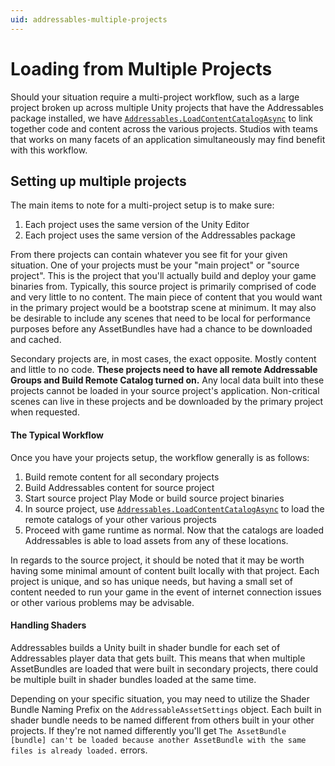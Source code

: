 ```yaml
---
uid: addressables-multiple-projects
---
```


# Loading from Multiple Projects

Should your situation require a multi-project workflow, such as a large project broken up across multiple Unity projects that have the Addressables package installed, we have [`Addressables.LoadContentCatalogAsync`](../runtime/LoadContentCatalogAsync.md) to link together code and content across the various projects.  Studios with teams that works on many facets of an application simultaneously may find benefit with this workflow.

## Setting up multiple projects
The main items to note for a multi-project setup is to make sure:
1. Each project uses the same version of the Unity Editor
2. Each project uses the same version of the Addressables package

From there projects can contain whatever you see fit for your given situation.  One of your projects must be your "main project" or "source project".  This is the project that you'll actually build and deploy your game binaries from.  Typically, this source project is primarily comprised of code and very little to no content.  The main piece of content that you would want in the primary project would be a bootstrap scene at minimum.  It may also be desirable to include any scenes that need to be local for performance purposes before any AssetBundles have had a chance to be downloaded and cached.

Secondary projects are, in most cases, the exact opposite.  Mostly content and little to no code.  **These projects need to have all remote Addressable Groups and Build Remote Catalog turned on.**  Any local data built into these projects cannot be loaded in your source project's application. Non-critical scenes can live in these projects and be downloaded by the primary project when requested.

#### The Typical Workflow
Once you have your projects setup, the workflow generally is as follows:
1. Build remote content for all secondary projects
2. Build Addressables content for source project
3. Start source project Play Mode or build source project binaries
4. In source project, use [`Addressables.LoadContentCatalogAsync`](../runtime/LoadContentCatalogAsync.md) to load the remote catalogs of your other various projects
5. Proceed with game runtime as normal.  Now that the catalogs are loaded Addressables is able to load assets from any of these locations.

In regards to the source project, it should be noted that it may be worth having some minimal amount of content built locally with that project.  Each project is unique, and so has unique needs, but having a small set of content needed to run your game in the event of internet connection issues or other various problems may be advisable. 

#### Handling Shaders
Addressables builds a Unity built in shader bundle for each set of Addressables player data that gets built.  This means that when multiple AssetBundles are loaded that were built in secondary projects, there could be multiple built in shader bundles loaded at the same time.

Depending on your specific situation, you may need to utilize the Shader Bundle Naming Prefix on the `AddressableAssetSettings` object.  Each built in shader bundle needs to be named different from others built in your other projects.  If they're not named differently you'll get `The AssetBundle [bundle] can't be loaded because another AssetBundle with the same files is already loaded.` errors.